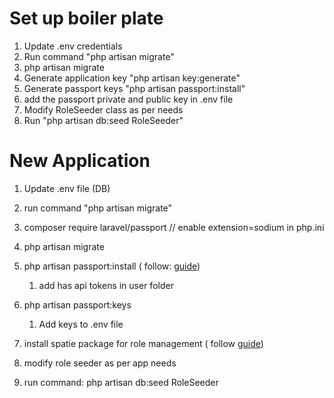 # Set up boiler plate
1. Update .env credentials
2. Run command "php artisan migrate"
3. php artisan migrate
4. Generate application key "php artisan key:generate"
5. Generate passport keys "php artisan passport:install"
6. add the passport private and public key in .env file
7. Modify RoleSeeder class as per needs
8. Run "php artisan db:seed RoleSeeder"

# New Application
1. Update .env file (DB)
2. run command "php artisan migrate"
3. composer require laravel/passport // enable extension=sodium in php.ini
4. php artisan migrate
5. php artisan passport:install ( follow: [guide](https://laravel.com/docs/10.x/passport))
   1. add has api tokens in user folder
6. php artisan passport:keys 
   1. Add keys to .env file
7. install spatie package for role management ( follow [guide](https://spatie.be/docs/laravel-permission/v6/installation-laravel))

8. modify role seeder as per app needs 
9. run command: php artisan db:seed RoleSeeder